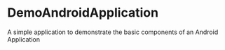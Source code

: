 # DemoAndroidApplication
A simple application to demonstrate the basic components of an Android Application
